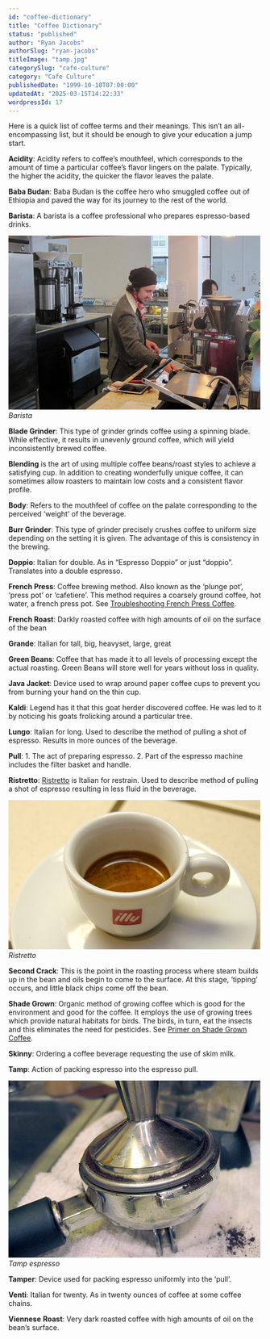 ```yaml
---
id: "coffee-dictionary"
title: "Coffee Dictionary"
status: "published"
author: "Ryan Jacobs"
authorSlug: "ryan-jacobs"
titleImage: "tamp.jpg"
categorySlug: "cafe-culture"
category: "Cafe Culture"
publishedDate: "1999-10-10T07:00:00"
updatedAt: "2025-03-15T14:22:33"
wordpressId: 17
---
```


Here is a quick list of coffee terms and their meanings. This isn’t an all-encompassing list, but it should be enough to give your education a jump start.

**Acidity**: Acidity refers to coffee’s mouthfeel, which corresponds to the amount of time a particular coffee’s flavor lingers on the palate. Typically, the higher the acidity, the quicker the flavor leaves the palate.

**Baba Budan**: Baba Budan is the coffee hero who smuggled coffee out of Ethiopia and paved the way for its journey to the rest of the world.

**Barista**: A barista is a coffee professional who prepares espresso-based drinks.

![barista](barista1.jpg)  
*Barista*

**Blade Grinder**: This type of grinder grinds coffee using a spinning blade. While effective, it results in unevenly ground coffee, which will yield inconsistently brewed coffee.

**Blending** is the art of using multiple coffee beans/roast styles to achieve a satisfying cup. In addition to creating wonderfully unique coffee, it can sometimes allow roasters to maintain low costs and a consistent flavor profile.

**Body**: Refers to the mouthfeel of coffee on the palate corresponding to the perceived ‘weight’ of the beverage.

**Burr Grinder**: This type of grinder precisely crushes coffee to uniform size depending on the setting it is given. The advantage of this is consistency in the brewing.

**Doppio**: Italian for double. As in “Espresso Doppio” or just “doppio”. Translates into a double espresso.

**French Press**: Coffee brewing method. Also known as the ‘plunge pot’, ‘press pot’ or ‘cafetiere’. This method requires a coarsely ground coffee, hot water, a french press pot. See [Troubleshooting French Press Coffee](/troubleshooting-french-press-coffee/).

**French Roast**: Darkly roasted coffee with high amounts of oil on the surface of the bean

**Grande**: Italian for tall, big, heavyset, large, great

**Green Beans**: Coffee that has made it to all levels of processing except the actual roasting. Green Beans will store well for years without loss in quality.

**Java Jacket**: Device used to wrap around paper coffee cups to prevent you from burning your hand on the thin cup.

**Kaldi**: Legend has it that this goat herder discovered coffee. He was led to it by noticing his goats frolicking around a particular tree.

**Lungo**: Italian for long. Used to describe the method of pulling a shot of espresso. Results in more ounces of the beverage.

**Pull**: 1. The act of preparing espresso. 2. Part of the espresso machine includes the filter basket and handle.

**Ristretto**: [Ristretto](/ristretto-rant/) is Italian for restrain. Used to describe method of pulling a shot of espresso resulting in less fluid in the beverage.

![ristretto](ristretto.jpg)  
*Ristretto*

**Second Crack**: This is the point in the roasting process where steam builds up in the bean and oils begin to come to the surface. At this stage, ‘tipping’ occurs, and little black chips come off the bean.

**Shade Grown**: Organic method of growing coffee which is good for the environment and good for the coffee. It employs the use of growing trees which provide natural habitats for birds. The birds, in turn, eat the insects and this eliminates the need for pesticides. See [Primer on Shade Grown Coffee](/primer-on-shade-grown-coffee/).

**Skinny**: Ordering a coffee beverage requesting the use of skim milk.

**Tamp**: Action of packing espresso into the espresso pull.

![tamp](tamp.jpg)  
*Tamp espresso*

**Tamper**: Device used for packing espresso uniformly into the ‘pull’.

**Venti**: Italian for twenty. As in twenty ounces of coffee at some coffee chains.

**Viennese** **Roast**: Very dark roasted coffee with high amounts of oil on the bean’s surface.
